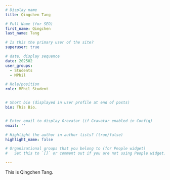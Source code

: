 ```yaml
---
# Display name
title: Qingchen Tang

# Full Name (for SEO)
first_name: Qingchen
last_name: Tang

# Is this the primary user of the site?
superuser: true

# date, display sequence
date: 202502
user_groups:
  - Students
  - MPhil

# Role/position
role: MPhil Student


# Short bio (displayed in user profile at end of posts)
bio: This Bio.


# Enter email to display Gravatar (if Gravatar enabled in Config)
email: ''

# Highlight the author in author lists? (true/false)
highlight_name: false

# Organizational groups that you belong to (for People widget)
#   Set this to `[]` or comment out if you are not using People widget.

---
```


This is Qingchen Tang.
